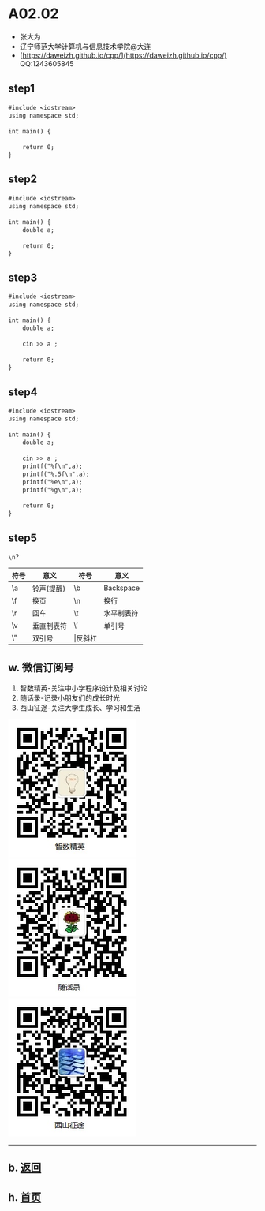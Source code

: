 # A02.02 

- 张大为
- 辽宁师范大学计算机与信息技术学院@大连
- [https://daweizh.github.io/cpp/](https://daweizh.github.io/cpp/)  QQ:1243605845

## step1

~~~
#include <iostream>
using namespace std;

int main() {

    return 0;
}
~~~

## step2

~~~
#include <iostream>
using namespace std;

int main() {
    double a;

    return 0;
}
~~~


## step3

~~~
#include <iostream>
using namespace std;

int main() {
    double a;

    cin >> a ;

    return 0;
}
~~~

## step4

~~~
#include <iostream>
using namespace std;

int main() {
    double a;

    cin >> a ;
    printf("%f\n",a);
    printf("%.5f\n",a);
    printf("%e\n",a);
    printf("%g\n",a);

    return 0;
}
~~~

## step5

`\n`?

|符号|意义|符号|意义|
|---|---|---|---|
|\a|铃声(提醒)|\b|Backspace|
|\f|换页|\n|换行|
|\r|回车|\t|水平制表符|
|\v|垂直制表符|\’|单引号|
|\”|双引号|\\|反斜杠|


## w. 微信订阅号


1. 智数精英-关注中小学程序设计及相关讨论
2. 随话录-记录小朋友们的成长时光
2. 西山征途-关注大学生成长、学习和生活

![欢迎关注“智数精英”订阅号](../../assets/me/img/idea8.jpg)
![欢迎关注“随话录”订阅号](../../assets/me/img/shl8.jpg)
![欢迎关注“西山征途”订阅号](../../assets/me/img/xszt8.jpg)

----------

## b. [返回](../)
    
## h. [首页](../../)

 